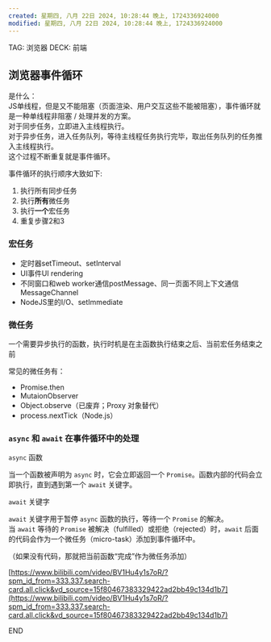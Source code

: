 ```yaml
---
created: 星期四, 八月 22日 2024, 10:28:44 晚上, 1724336924000
modified: 星期四, 八月 22日 2024, 10:28:44 晚上, 1724336924000
---
```


TAG: 浏览器
DECK: 前端
## 浏览器事件循环

是什么：  
JS单线程，但是又不能阻塞（页面渲染、用户交互这些不能被阻塞），事件循环就是一种单线程非阻塞 / 处理并发的方案。  
对于同步任务，立即进入主线程执行。  
对于异步任务，进入任务队列，等待主线程任务执行完毕，取出任务队列的任务推入主线程执行。  
这个过程不断重复就是事件循环。  

事件循环的执行顺序大致如下:
1. 执行所有同步任务
2. 执行**所有**微任务
3. 执行**一个**宏任务
4. 重复步骤2和3
  
### 宏任务

- 定时器setTimeout、setInterval
- UI事件UI rendering 
- 不同窗口和web worker通信postMessage、同一页面不同上下文通信MessageChannel
- NodeJS里的I/O、setImmediate 

### 微任务

一个需要异步执行的函数，执行时机是在主函数执行结束之后、当前宏任务结束之前

常见的微任务有：

- Promise.then
- MutaionObserver
- Object.observe（已废弃；Proxy 对象替代）
- process.nextTick（Node.js）


### `async` 和 `await` 在事件循环中的处理

`async` 函数

当一个函数被声明为 `async` 时，它会立即返回一个 `Promise`。函数内部的代码会立即执行，直到遇到第一个 `await` 关键字。

`await` 关键字

`await` 关键字用于暂停 `async` 函数的执行，等待一个 `Promise` 的解决。当 `await` 等待的 `Promise` 被解决（fulfilled）或拒绝（rejected）时，`await` 后面的代码会作为一个微任务（micro-task）添加到事件循环中。

（如果没有代码，那就把当前函数“完成”作为微任务添加）

  

[https://www.bilibili.com/video/BV1Hu4y1s7oR/?spm_id_from=333.337.search-card.all.click&vd_source=15f80467383329422ad2bb49c134d1b7](https://www.bilibili.com/video/BV1Hu4y1s7oR/?spm_id_from=333.337.search-card.all.click&vd_source=15f80467383329422ad2bb49c134d1b7)

END
<!--ID: 1726211991208-->
